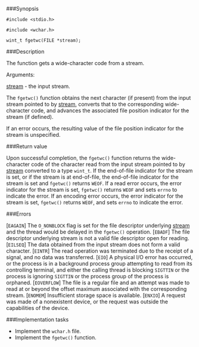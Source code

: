 ###Synopsis

`#include <stdio.h>`

`#include <wchar.h>`

`wint_t fgetwc(FILE *stream);`

###Description

The function gets a wide-character code from a stream.
 
Arguments:

<u>stream</u> - the input stream.

The `fgetwc()` function obtains the next character (if present) from the input stream pointed to by <u>stream</u>, converts that to the corresponding wide-character code, and advances the associated file position indicator for the stream (if defined).

If an error occurs, the resulting value of the file position indicator for the stream is unspecified.

###Return value

Upon successful completion, the `fgetwc()` function returns the wide-character code of the character read from the input stream pointed to by <u>stream</u> converted to a type  `wint_t`. 
If the end-of-file indicator for the stream is set, or if the stream is at end-of-file, the end-of-file indicator for the stream is set and `fgetwc()` returns `WEOF`. If a read error occurs, the error indicator for the stream is set, `fgetwc()` returns `WEOF` and sets `errno` to indicate the error. If an encoding error occurs, the error indicator for the stream is set, `fgetwc()` returns `WEOF`, and sets `errno` to indicate the error.

###Errors

[`EAGAIN`] The `O_NONBLOCK` flag is set for the file descriptor underlying <u>stream</u> and the thread would be delayed in the `fgetwc()` operation. 
[`EBADF`]  The file descriptor underlying stream is not a valid file descriptor open for reading. 
[`EILSEQ`] The data obtained from the input stream does not form a valid character.
[`EINTR`]  The read operation was terminated due to the receipt of a signal, and no data was transferred. 
[`EIO`]    A physical I/O error has occurred, or the process is in a background process group attempting to read from its controlling terminal, and either the calling thread is blocking `SIGTTIN` or the process is ignoring `SIGTTIN` or the process group of the process is orphaned.
[`EOVERFLOW`]  The file is a regular file and an attempt was made to read at or beyond the offset maximum associated with the corresponding stream. 
[`ENOMEM`] Insufficient storage space is available. 
[`ENXIO`]  A request was made of a nonexistent device, or the request was outside the capabilities of the device.

###Implementation tasks

* Implement the `wchar.h` file.
* Implement the `fgetwc()` function.